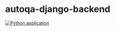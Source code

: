 # autoqa-django-backend

[![Python application](https://github.com/Lord-Haji/QAGPT-Server-Django/actions/workflows/python-app.yml/badge.svg?branch=main)](https://github.com/Lord-Haji/QAGPT-Server-Django/actions/workflows/python-app.yml)